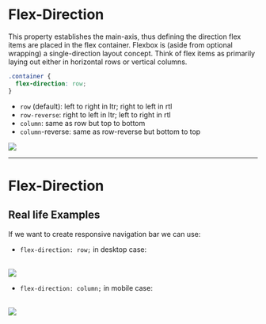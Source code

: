 # Flex-Direction

<div grid="~ cols-2 gap-2">
<div>

This property establishes the main-axis, thus defining the direction flex items are placed in the flex container. Flexbox is (aside from optional wrapping) a single-direction layout concept. Think of flex items as primarily laying out either in horizontal rows or vertical columns.


```css {all|2}
.container {
  flex-direction: row;
}
```

<v-clicks>

- `row` (default): left to right in ltr; right to left in rtl
- `row-reverse`: right to left in ltr; left to right in rtl
- `column`: same as row but top to bottom
- `column`-reverse: same as row-reverse but bottom to top
</v-clicks>

</div>
<div class="flex col" style="justify-content:center;">
    <img class="w-100 transform rotate-90" src="/assets/flex-direction.svg">
</div>
</div>


---

# Flex-Direction
## Real life Examples

If we want to create responsive navigation bar we can use:

<div v-click=1>

- `flex-direction: row;` in desktop case:
</div>
<br>
<img v-click-hide=2 v-click=1 src="/assets/navbar-desktop.png">

<div v-click=2>

- `flex-direction: column;` in mobile case:
</div>
<br>
<img class="absolute right-0 top-20 h-100" v-click=2 src="/assets/navbar-mobile.png">


<style>
img.slidev-vclick-hidden{
    display: none;
}
</style>
